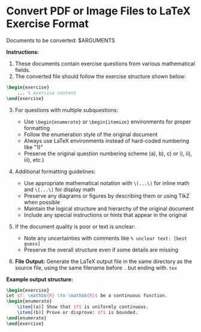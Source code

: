 # Convert PDF or Image Files to LaTeX Exercise Format

Documents to be converted: $ARGUMENTS

**Instructions:**
1. These documents contain exercise questions from various mathematical fields.
2. The converted file should follow the exercise structure shown below:
```latex
\begin{exercise}
    ... % exercise content 
\end{exercise}
```
3. For questions with multiple subquestions:
   - Use `\begin{enumerate}` or `\begin{itemize}` environments for proper formatting
   - Follow the enumeration style of the original document
   - Always use LaTeX environments instead of hard-coded numbering like "1)"
   - Preserve the original question numbering scheme (a), b), c) or i), ii), iii), etc.)

4. Additional formatting guidelines:
   - Use appropriate mathematical notation with `\(...\)` for inline math and `\[...\]` for display math
   - Preserve any diagrams or figures by describing them or using TikZ when possible
   - Maintain the logical structure and hierarchy of the original document
   - Include any special instructions or hints that appear in the original

5. If the document quality is poor or text is unclear:
   - Note any uncertainties with comments like `% unclear text: [best guess]`
   - Preserve the overall structure even if some details are missing

6. **File Output:** Generate the LaTeX output file in the same directory as the source file, using the same filename before `.` but ending with`.tex`

**Example output structure:**
```latex
\begin{exercise}
Let $f: \mathbb{R} \to \mathbb{R}$ be a continuous function.
\begin{enumerate}
    \item[(a)] Show that $f$ is uniformly continuous.
    \item[(b)] Prove or disprove: $f$ is bounded.
\end{enumerate}
\end{exercise}
```